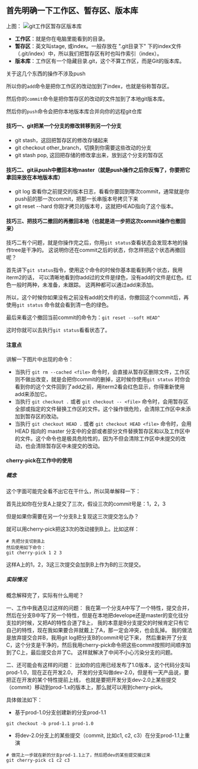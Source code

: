 <!--
 * @Author: 27
 * @LastEditors: 27
 * @Date: 2020-05-18 20:38:52
 * @LastEditTime: 2020-05-31 02:45:04
 * @FilePath: /self-article/content/技术杂篇/项目工程相关/项目中版本管理的git使用技巧.md
 * @description: type some description
--> 
<!--
* @UpdateTime : 2020/4/26 2:48 下午
* @description: type some description
-->
## 首先明确一下工作区、暂存区、版本库
上图：
![git工作区暂存区版本库](./img/git工作区暂存区版本库.jpg)
- **工作区**：就是你在电脑里能看到的目录。
- **暂存区**：英文叫stage, 或index。一般存放在 ".git目录下" 下的index文件（.git/index）中，所以我们把暂存区有时也叫作索引（index）。
- **版本库**：工作区有一个隐藏目录.git，这个不算工作区，而是Git的版本库。

关于这几个东西的操作不涉及push

所以你的`add`命令是把你工作区的改动加到了index，也就是俗称暂存区。

然后你的`commit`命令是把你暂存区的改动的文件加到了本地git版本库。

然后你的`push`命令会把你本地版本库合并向你的远程git仓库

#### 技巧一、git把某一个分支的修改转移到另一个分支
- git stash，这回把暂存区的修改存储起来
- git checkout other_branch，切换到你需要这些改动的分支
- git stash pop, 这回把存储的修改拿出来，放到这个分支的暂存区

#### 技巧二、git从push中撤回本地master（就是push操作之后你反悔了，你要把它拿回来放在本地版本库）
- git log 查看你之前提交的版本日志，看看你要回到哪次commit，通常就是你push前的那一次commit，把那一长串版本号拷贝下来
- git reset --hard 你刚才拷贝的版本号，这就把HEAD指向了这个版本。

#### 技巧三、把技巧二撤回的再撤回本地（也就是进一步把这次commit操作也撤回来）
技巧二有个问题，就是你操作完之后，你用`git status`查看状态会发现本地的操作tree是干净的。
这说明你还在commit之后的状态，你怎样把这个状态再撤回呢？

首先讲下`git status`指令，使用这个命令的时候你基本能看到两个状态，我用iterm2的话，
可以清晰地看到你add过的文件是绿色，没有add的文件是红色。红色一般时两种，未准备，未跟踪。
这两种都可以通过add来添加。

所以，这个时候你如果没有之前没有add的文件的话，你撤回这个commit后，再使用`git status`
命令就会看到清一色的绿色。

最后来看这个撤回当前commit的命令为：`git reset --soft HEAD^`

这时你就可以去执行`git status`看看状态了。

#### 注意点
讲解一下图片中出现的命令：
- 当执行 `git rm --cached <file>` 命令时，会直接从暂存区删除文件，工作区则不做出改变，就是会把你commit的删掉，这时候你使用`git status`
时你会看到你的这个文件回到了add之前，用iterm2看会红色显示，你得重新使用add来添加它。
- 当执行 `git checkout .` 或者 `git checkout -- <file>` 命令时，会用暂存区全部或指定的文件替换工作区的文件。这个操作很危险，会清除工作区中未添加到暂存区的改动。
- 当执行 `git checkout HEAD .` 或者 `git checkout HEAD <file>` 命令时，会用 HEAD 指向的 master 分支中的全部或者部分文件替换暂存区和以及工作区中的文件。这个命令也是极具危险性的，因为不但会清除工作区中未提交的改动，也会清除暂存区中未提交的改动。

#### cherry-pick在工作中的使用
##### 概念
这个字面可能完全看不出它在干什么，所以简单解释一下：

首先比如你在分支A上提交了三次，假设三次的commit号是：1，2，3

但是如果你需要在另一个分支B上复现这三次提交怎么办？

就可以用cherry-pick把这3次的改动接到B上。比如这样：
```
# 先把分支切到B上
然后使用如下命令：
git cherry-pick 1 2 3
```
这样A上的1，2，3这三次提交会加到B上作为B的三次提交。

##### 实际情况
概念解释完了，实际有什么用呢？

一、工作中我遇见过这样的问题：
我在第一个分支A中写了一个特性，提交合并，
然后在分支B中写了另一个特性，但是在本地把develope还是master的变化往分支拉的时候，又把A的特性合道了B上，
我的本意是B分支提交的时候肯定只有它自己的特性，现在我如果要合并就戴上了A，那一定会冲突，也会乱掉。
我的做法是放弃提交合并B，我用git log把分支B的commit号记下来，
然后重新开了分支C，这个分支是干净的，然后我用cherry-pick命令把这些commit按照时间顺序加到了C上，最后提交合并了C。
这样就解决了中间不小心污染分支的问题。

二、还可能会有这样的问题：
比如你的应用已经发布了1.0版本，这个代码分支叫prod-1.0，现在正在开发2.0，
开发的分支叫做dev-2.0，但是有一天产品说，要把正在开发的某个特性提前上线，
也就是要把开发分支dev-2.0上某些提交（commit）移动到prod-1.x的版本上，那么就可以用到cherry-pick。

具体做法如下：
- 基于prod-1.0分支创建新的分支prod-1.1
```
git checkout -b prod-1.1 prod-1.0
```
- 将dev-2.0分支上的某些提交（commit, 比如c1, c2, c3）在分支prod-1.1上重演
```
# 做完上一步就在新的分支prod-1.1上了，然后把dev的某些提交接过来
git cherry-pick c1 c2 c3
```



